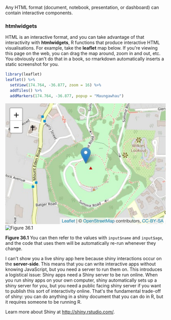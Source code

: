 
Any HTML format (document, notebook, presentation, or dashboard) can contain interactive components.

### htmlwidgets

HTML is an interactive format, and you can take advantage of that interactivity with __htmlwidgets__, R functions that produce interactive HTML visualisations. For example, take the __leaflet__ map below. If you're viewing this page on the web, you can drag the map around, zoom in and out, etc. You obviously can't do that in a book, so rmarkdown automatically inserts a static screenshot for you.


```r
library(leaflet)
leaflet() %>%
  setView(174.764, -36.877, zoom = 16) %>% 
  addTiles() %>%
  addMarkers(174.764, -36.877, popup = "Maungawhau") 
```



![Figure 36.1](rmarkdown-formats_files/figure-latex/unnamed-chunk-7-1.jpg)
![Figure 36.1](screenshots/rmarkdown-shiny)

**Figure 36.1**
You can then refer to the values with `input$name` and `input$age`, and the code that uses them will be automatically re-run whenever they change. 

I can't show you a live shiny app here because shiny interactions occur on the __server-side__. This means that you can write interactive apps without knowing JavaScript, but you need a server to run them on. This introduces a logistical issue: Shiny apps need a Shiny server to be run online. When you run shiny apps on your own computer, shiny automatically sets up a shiny server for you, but you need a public facing shiny server if you want to publish this sort of interactivity online. That's the fundamental trade-off of shiny: you can do anything in a shiny document that you can do in R, but it requires someone to be running R.

Learn more about Shiny at <http://shiny.rstudio.com/>.
